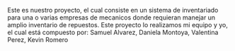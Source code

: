 Este es nuestro proyecto, el cual consiste en un sistema de inventariado para una o varias empresas de mecanicos donde requieran manejar un amplio inventario de repuestos.
Este proyecto lo realizamos mi equipo y yo, el cual está compuesto por:
Samuel Alvarez,
Daniela Montoya,
Valentina Perez,
Kevin Romero
